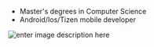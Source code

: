- Master's degrees in Computer Science
- Android/Ios/Tizen mobile developer


![enter image description here](https://github-readme-stats-sigma-five.vercel.app/api?username=feduss)
